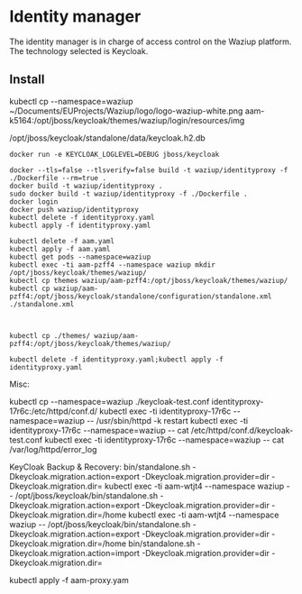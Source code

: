 Identity manager
================

The identity manager is in charge of access control on the Waziup platform.
The technology selected is Keycloak.

Install
-------
kubectl cp  --namespace=waziup  ~/Documents/EUProjects/Waziup/logo/logo-waziup-white.png aam-k5164:/opt/jboss/keycloak/themes/waziup/login/resources/img

/opt/jboss/keycloak/standalone/data/keycloak.h2.db

```
docker run -e KEYCLOAK_LOGLEVEL=DEBUG jboss/keycloak

docker --tls=false --tlsverify=false build -t waziup/identityproxy -f ./Dockerfile --rm=true .
docker build -t waziup/identityproxy .
sudo docker build -t waziup/identityproxy -f ./Dockerfile .
docker login
docker push waziup/identityproxy
kubectl delete -f identityproxy.yaml
kubectl apply -f identityproxy.yaml

kubectl delete -f aam.yaml
kubectl apply -f aam.yaml
kubectl get pods --namespace=waziup
kubectl exec -ti aam-pzff4 --namespace waziup mkdir /opt/jboss/keycloak/themes/waziup/
kubectl cp themes waziup/aam-pzff4:/opt/jboss/keycloak/themes/waziup/
kubectl cp waziup/aam-pzff4:/opt/jboss/keycloak/standalone/configuration/standalone.xml ./standalone.xml



kubectl cp ./themes/ waziup/aam-pzff4:/opt/jboss/keycloak/themes/waziup/

kubectl delete -f identityproxy.yaml;kubectl apply -f identityproxy.yaml
```

Misc:

kubectl cp --namespace=waziup ./keycloak-test.conf identityproxy-17r6c:/etc/httpd/conf.d/
kubectl exec -ti identityproxy-17r6c --namespace=waziup --  /usr/sbin/httpd -k restart
kubectl exec -ti identityproxy-17r6c --namespace=waziup --  cat /etc/httpd/conf.d/keycloak-test.conf
kubectl exec -ti identityproxy-17r6c --namespace=waziup --  cat /var/log/httpd/error_log

KeyCloak Backup & Recovery:
bin/standalone.sh -Dkeycloak.migration.action=export -Dkeycloak.migration.provider=dir -Dkeycloak.migration.dir=
kubectl exec -ti aam-wtjt4 --namespace waziup -- /opt/jboss/keycloak/bin/standalone.sh -Dkeycloak.migration.action=export -Dkeycloak.migration.provider=dir -Dkeycloak.migration.dir=/home
kubectl exec -ti aam-wtjt4 --namespace waziup -- /opt/jboss/keycloak/bin/standalone.sh -Dkeycloak.migration.action=export -Dkeycloak.migration.provider=dir -Dkeycloak.migration.dir=/home
bin/standalone.sh -Dkeycloak.migration.action=import -Dkeycloak.migration.provider=dir -Dkeycloak.migration.dir=

kubectl apply -f aam-proxy.yam
